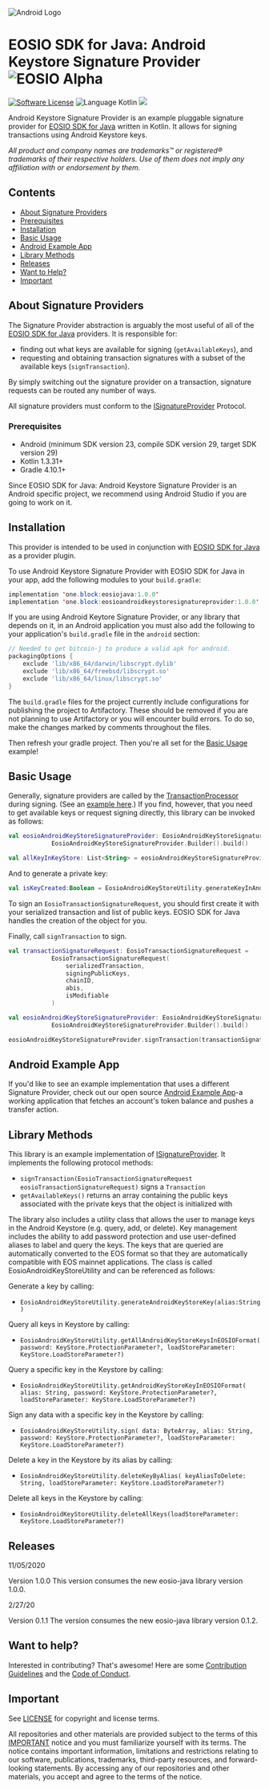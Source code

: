 ![Android Logo](img/android-logo.png)
# EOSIO SDK for Java: Android Keystore Signature Provider ![EOSIO Alpha](https://img.shields.io/badge/EOSIO-Alpha-blue.svg)

[![Software License](https://img.shields.io/badge/license-MIT-lightgrey.svg)](https://github.com/EOSIO/eosio-java-softkey-signature-provider/blob/master/LICENSE)
![Language Kotlin](https://img.shields.io/badge/Language-Kotlin-yellow.svg)
![](https://img.shields.io/badge/Deployment%20Target-Android-blue.svg)

Android Keystore Signature Provider is an example pluggable signature provider for [EOSIO SDK for Java](https://github.com/EOSIO/eosio-java) written in Kotlin. It allows for signing transactions using Android Keystore keys.

*All product and company names are trademarks™ or registered® trademarks of their respective holders. Use of them does not imply any affiliation with or endorsement by them.*

## Contents

- [About Signature Providers](#about-signature-providers)
- [Prerequisites](#prerequisites)
- [Installation](#installation)
- [Basic Usage](#basic-usage)
- [Android Example App](#android-example-app)
- [Library Methods](#library-methods)
- [Releases](#releases)
- [Want to Help?](#want-to-help)
- [Important](#important)

## About Signature Providers

The Signature Provider abstraction is arguably the most useful of all of the [EOSIO SDK for Java](https://github.com/EOSIO/eosio-java) providers. It is responsible for:

* finding out what keys are available for signing (`getAvailableKeys`), and
* requesting and obtaining transaction signatures with a subset of the available keys (`signTransaction`).

By simply switching out the signature provider on a transaction, signature requests can be routed any number of ways. 

All signature providers must conform to the [ISignatureProvider](https://github.com/EOSIO/eosio-java/blob/master/eosiojava/src/main/java/one/block/eosiojava/interfaces/ISignatureProvider.java) Protocol.

### Prerequisites

* Android (minimum SDK version 23, compile SDK version 29, target SDK version 29)
* Kotlin 1.3.31+
* Gradle 4.10.1+

Since EOSIO SDK for Java: Android Keystore Signature Provider is an Android specific project, we recommend using Android Studio if you are going to work on it.  

## Installation

This provider is intended to be used in conjunction with [EOSIO SDK for Java](https://github.com/EOSIO/eosio-java) as a provider plugin.

To use Android Keystore Signature Provider with EOSIO SDK for Java in your app, add the following modules to your `build.gradle`:

```java
implementation 'one.block:eosiojava:1.0.0'
implementation 'one.block:eosioandroidkeystoresignatureprovider:1.0.0'
```

If you are using Android Keytore Signature Provider, or any library that depends on it, in an Android application you must also add the following to your application's `build.gradle` file in the `android` section:

```groovy
// Needed to get bitcoin-j to produce a valid apk for android.
packagingOptions {
    exclude 'lib/x86_64/darwin/libscrypt.dylib'
    exclude 'lib/x86_64/freebsd/libscrypt.so'
    exclude 'lib/x86_64/linux/libscrypt.so'
}
```
The `build.gradle` files for the project currently include configurations for publishing the project to Artifactory.  These should be removed if you are not planning to use Artifactory or you will encounter build errors.  To do so, make the changes marked by comments throughout the files.

Then refresh your gradle project. Then you're all set for the [Basic Usage](#basic-usage) example!

## Basic Usage

Generally, signature providers are called by the [TransactionProcessor](https://github.com/EOSIO/eosio-java/blob/master/eosiojava/src/main/java/one/block/eosiojava/session/TransactionProcessor.java) during signing. (See an [example here](https://github.com/EOSIO/eosio-java#basic-usage).) If you find, however, that you need to get available keys or request signing directly, this library can be invoked as follows:

```kotlin
val eosioAndroidKeyStoreSignatureProvider: EosioAndroidKeyStoreSignatureProvider =
            EosioAndroidKeyStoreSignatureProvider.Builder().build()

val allKeyInKeyStore: List<String> = eosioAndroidKeyStoreSignatureProvider.availableKeys
```

And to generate a private key:

```kotlin
val isKeyCreated:Boolean = EosioAndroidKeyStoreUtility.generateKeyInAndroidStore("key_alias")
```

To sign an `EosioTransactionSignatureRequest`, you should first create it with your serialized transaction and list of public keys. EOSIO SDK for Java handles the creation of the object for you.

Finally, call `signTransaction` to sign.

```kotlin
val transactionSignatureRequest: EosioTransactionSignatureRequest =
            EosioTransactionSignatureRequest(
                serializedTransaction,
                signingPublicKeys,
                chainID,
                abis,
                isModifiable
            )

val eosioAndroidKeyStoreSignatureProvider: EosioAndroidKeyStoreSignatureProvider =
            EosioAndroidKeyStoreSignatureProvider.Builder().build()

eosioAndroidKeyStoreSignatureProvider.signTransaction(transactionSignatureRequest)
```

## Android Example App

If you'd like to see an example implementation that uses a different Signature Provider, check out our open source [Android Example App](https://github.com/EOSIO/eosio-java-android-example-app)-a working application that fetches an account's token balance and pushes a transfer action.

## Library Methods

This library is an example implementation of [ISignatureProvider](https://github.com/EOSIO/eosio-java/blob/master/eosiojava/src/main/java/one/block/eosiojava/interfaces/ISignatureProvider.java). It implements the following protocol methods:

* `signTransaction(EosioTransactionSignatureRequest eosioTransactionSignatureRequest)` signs a `Transaction`
* `getAvailableKeys()` returns an array containing the public keys associated with the private keys that the object is initialized with

The library also includes a utility class that allows the user to manage keys in the Android Keystore (e.g. query, add, or delete).  Key management includes the ability to add password protection and use user-defined aliases to label and query the keys.  The keys that are queried are automatically converted to the EOS format so that they are automatically compatible with EOS mainnet applications.  The class is called EosioAndroidKeyStoreUtility and can be referenced as follows:

Generate a key by calling:

* `EosioAndroidKeyStoreUtility.generateAndroidKeyStoreKey(alias:String)`

Query all keys in Keystore by calling:

* `EosioAndroidKeyStoreUtility.getAllAndroidKeyStoreKeysInEOSIOFormat(
            password: KeyStore.ProtectionParameter?,
            loadStoreParameter: KeyStore.LoadStoreParameter?)`
        
Query a specific key in the Keystore by calling:

* `EosioAndroidKeyStoreUtility.getAndroidKeyStoreKeyInEOSIOFormat(
            alias: String,
            password: KeyStore.ProtectionParameter?,
            loadStoreParameter: KeyStore.LoadStoreParameter?)`
            
Sign any data with a specific key in the Keystore by calling:

* `EosioAndroidKeyStoreUtility.sign(
            data: ByteArray,
            alias: String,
            password: KeyStore.ProtectionParameter?,
            loadStoreParameter: KeyStore.LoadStoreParameter?)`
            
Delete a key in the Keystore by its alias by calling:

* `EosioAndroidKeyStoreUtility.deleteKeyByAlias(
            keyAliasToDelete: String,
            loadStoreParameter: KeyStore.LoadStoreParameter?)`
            
Delete all keys in the Keystore by calling:

* `EosioAndroidKeyStoreUtility.deleteAllKeys(loadStoreParameter: KeyStore.LoadStoreParameter?)`

## Releases

11/05/2020

Version 1.0.0 This version consumes the new eosio-java library version 1.0.0.

2/27/20

Version 0.1.1 The version consumes the new eosio-java library version 0.1.2.

## Want to help?

Interested in contributing? That's awesome! Here are some [Contribution Guidelines](./CONTRIBUTING.md) and the [Code of Conduct](./CONTRIBUTING.md#conduct).

## Important

See [LICENSE](./LICENSE) for copyright and license terms.

All repositories and other materials are provided subject to the terms of this [IMPORTANT](./IMPORTANT.md) notice and you must familiarize yourself with its terms.  The notice contains important information, limitations and restrictions relating to our software, publications, trademarks, third-party resources, and forward-looking statements.  By accessing any of our repositories and other materials, you accept and agree to the terms of the notice.
